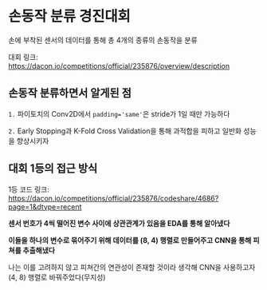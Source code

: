 # 손동작 분류 경진대회

손에 부착된 센서의 데이터를 통해 총 4개의 종류의 손동작을 분류

대회 링크: https://dacon.io/competitions/official/235876/overview/description

## 손동작 분류하면서 알게된 점

`1.` 파이토치의 Conv2D에서 `padding='same'`은 stride가 1일 때만 가능하다

`2.` Early Stopping과 K-Fold Cross Validation을 통해 과적합을 피하고 일반화 성능을 향상시키자

## 대회 1등의 접근 방식

1등 코드 링크: https://dacon.io/competitions/official/235876/codeshare/4686?page=1&dtype=recent

**센서 번호가 4씩 떨어진 변수 사이에 상관관계가 있음을 EDA를 통해 알아냈다**

**이들을 하나의 변수로 묶어주기 위해 데이터를 (8, 4) 행렬로 만들어주고 CNN을 통해 피쳐를 추출해냈다**

나는 이를 고려하지 않고 피쳐간의 연관성이 존재할 것이라 생각해 CNN을 사용하고자 (4, 8) 행렬로 바꿔주었다(무지성)
